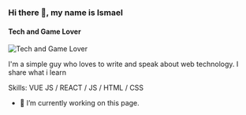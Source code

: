 ### Hi there 👋, my name is Ismael
#### Tech and Game Lover
![Tech and Game Lover](https://png.pngtree.com/background/20210715/original/pngtree-high-tech-digital-technology-global-social-media-concept-picture-image_1264150.jpg)

I'm a simple guy who loves to write and speak about web technology.
I share what i learn 

Skills: VUE JS / REACT / JS / HTML / CSS

- 🔭 I’m currently working on this page. 





